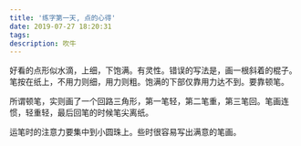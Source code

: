 ```yaml
---
title: '练字第一天, 点的心得'
date: 2019-07-27 18:20:31
tags:
description: 吹牛
---
```


好看的点形似水滴，上细，下饱满。有灵性。错误的写法是，画一根斜着的棍子。笔按在纸上，不用力则细，用力则粗。饱满的下部仅靠用力达不到。要靠顿笔。

所谓顿笔，实则画了一个回路三角形，第一笔轻，第二笔重，第三笔回。笔画连惯，轻重轻，最后回笔的时候笔尖离纸。

运笔时的注意力要集中到小圆珠上。些时很容易写出满意的笔画。
